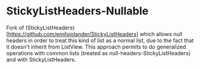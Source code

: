 StickyListHeaders-Nullable
=================

Fork of (StickyListHeaders)[https://github.com/emilsjolander/StickyListHeaders] which allows null headers in order to treat this kind of list as a normal list, due to the fact that it doesn't inherit from ListView. This approach permits to do generalized operations with common lists (treated as null-headers-StickyListHeaders) and with StickyListHeaders.
